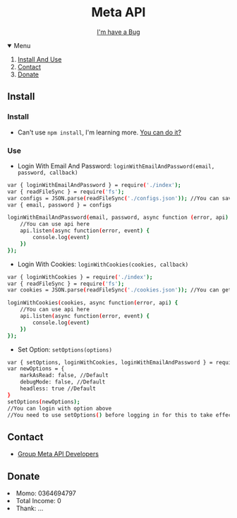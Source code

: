 <h1 align="center">Meta API</h1>
<p align="center">
    <a href="https://github.com/hoahenry/meta-api/issues">I'm have a Bug</a>
    </p>
</p>
<details open="open">
    <summary>Menu</summary>
    <ol>
        <li><a href="#Install">Install And Use</a></li>
        <li><a href="#Contact">Contact</a></li>
        <li><a href="#Donate">Donate</a></li>
    </ol>
</details>

<!-- Install -->
## Install
### Install
- Can't use `npm install`, I'm learning more. <a href=https://m.me/s2.henry>You can do it?</a>
### Use
- Login With Email And Password: `loginWithEmailAndPassword(email, password, callback)`
```sh
var { loginWithEmailAndPassword } = require('./index');
var { readFileSync } = require('fs');
var configs = JSON.parse(readFileSync('./configs.json')); //You can save email, password and used like this
var { email, password } = configs

loginWithEmailAndPassword(email, password, async function (error, api) {
    //You can use api here
    api.listen(async function(error, event) {
        console.log(event)
    })
});
```
- Login With Cookies: `loginWithCookies(cookies, callback)`
```sh
var { loginWithCookies } = require('./index');
var { readFileSync } = require('fs');
var cookies = JSON.parse(readFileSync('./cookies.json')); //You can get cookies everywhere and use it

loginWithCookies(cookies, async function(error, api) {
    //You can use api here
    api.listen(async function(error, event) {
        console.log(event)
    })
});
```
- Set Option: `setOptions(options)`
```sh
var { setOptions, loginWithCookies, loginWithEmailAndPassword } = require('./index');
var newOptions = {
    markAsRead: false, //Default
    debugMode: false, //Default
    headless: true //Default
}
setOptions(newOptions);
//You can login with option above
//You need to use setOptions() before logging in for this to take effect
```

<!-- Contact -->
## Contact
- <a href=https://m.me/j/AbbhSpScpDvsVAgT/>Group Meta API Developers</a>
<!-- Donate -->
## Donate

<li>Momo: 0364694797</li>
<li>Total Income: 0</li>
<li>Thank: ...</li>
